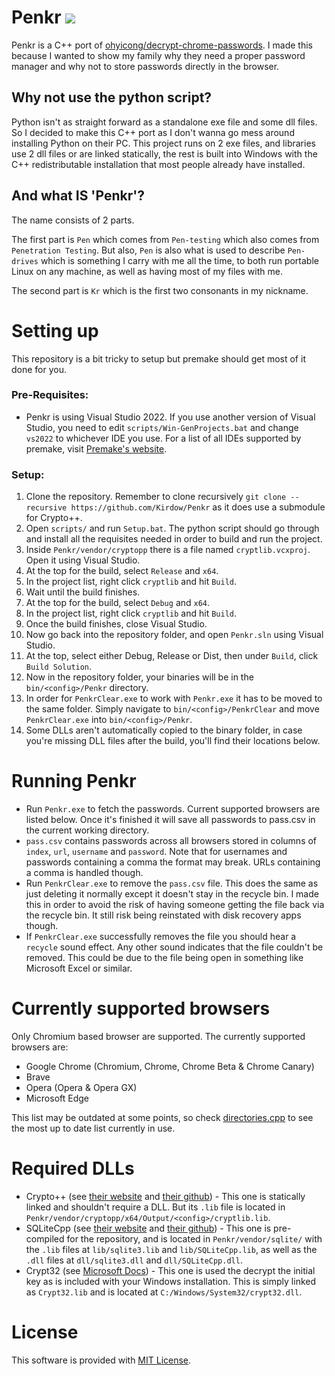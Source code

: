 # Penkr <a href="https://github.com/Kirdow/Penkr/blob/master/LICENSE"><img src="https://img.shields.io/badge/license-MIT-green.svg"></a>
Penkr is a C++ port of [ohyicong/decrypt-chrome-passwords](https://github.com/ohyicong/decrypt-chrome-passwords). I made this because I wanted to show my family why they need a proper password manager and why not to store passwords directly in the browser.

## Why not use the python script?
Python isn't as straight forward as a standalone exe file and some dll files. So I decided to make this C++ port as I don't wanna go mess around installing Python on their PC. This project runs on 2 exe files, and libraries use 2 dll files or are linked statically, the rest is built into Windows with the C++ redistributable installation that most people already have installed.

## And what IS 'Penkr'?
The name consists of 2 parts.

The first part is ``Pen`` which comes from ``Pen-testing`` which also comes from ``Penetration Testing``. But also, ``Pen`` is also what is used to describe ``Pen-drives`` which is something I carry with me all the time, to both run portable Linux on any machine, as well as having most of my files with me.

The second part is ``Kr`` which is the first two consonants in my nickname.

# Setting up
This repository is a bit tricky to setup but premake should get most of it done for you.

### Pre-Requisites:
- Penkr is using Visual Studio 2022. If you use another version of Visual Studio, you need to edit ``scripts/Win-GenProjects.bat`` and change ``vs2022`` to whichever IDE you use. For a list of all IDEs supported by premake, visit [Premake's website](https://premake.github.io/docs/using-premake).

### Setup:
1. Clone the repository. Remember to clone recursively ``git clone --recursive https://github.com/Kirdow/Penkr`` as it does use a submodule for Crypto++.
2. Open ``scripts/`` and run ``Setup.bat``. The python script should go through and install all the requisites needed in order to build and run the project.
3. Inside ``Penkr/vendor/cryptopp`` there is a file named ``cryptlib.vcxproj``. Open it using Visual Studio.
4. At the top for the build, select ``Release`` and ``x64``.
5. In the project list, right click ``cryptlib`` and hit ``Build``.
6. Wait until the build finishes.
7. At the top for the build, select ``Debug`` and ``x64``.
8. In the project list, right click ``cryptlib`` and hit ``Build``.
9. Once the build finishes, close Visual Studio.
10. Now go back into the repository folder, and open ``Penkr.sln`` using Visual Studio.
11. At the top, select either Debug, Release or Dist, then under ``Build``, click ``Build Solution``.
12. Now in the repository folder, your binaries will be in the ``bin/<config>/Penkr`` directory.
13. In order for ``PenkrClear.exe`` to work with ``Penkr.exe`` it has to be moved to the same folder. Simply navigate to ``bin/<config>/PenkrClear`` and move ``PenkrClear.exe`` into ``bin/<config>/Penkr``.
14. Some DLLs aren't automatically copied to the binary folder, in case you're missing DLL files after the build, you'll find their locations below.

# Running Penkr
- Run ``Penkr.exe`` to fetch the passwords. Current supported browsers are listed below. Once it's finished it will save all passwords to pass.csv in the current working directory.
- ``pass.csv`` contains passwords across all browsers stored in columns of ``index``, ``url``, ``username`` and ``password``. Note that for usernames and passwords containing a comma the format may break. URLs containing a comma is handled though.
- Run ``PenkrClear.exe`` to remove the ``pass.csv`` file. This does the same as just deleting it normally except it doesn't stay in the recycle bin. I made this in order to avoid the risk of having someone getting the file back via the recycle bin. It still risk being reinstated with disk recovery apps though.
- If ``PenkrClear.exe`` successfully removes the file you should hear a ``recycle`` sound effect. Any other sound indicates that the file couldn't be removed. This could be due to the file being open in something like Microsoft Excel or similar.

# Currently supported browsers
Only Chromium based browser are supported. The currently supported browsers are:
- Google Chrome (Chromium, Chrome, Chrome Beta & Chrome Canary)
- Brave
- Opera (Opera & Opera GX)
- Microsoft Edge

This list may be outdated at some points, so check [directories.cpp](./Penkr/src/directories.cpp) to see the most up to date list currently in use.

# Required DLLs
- Crypto++ (see [their website](https://www.cryptopp.com/) and [their github](https://github.com/weidai11/cryptopp)) - This one is statically linked and shouldn't require a DLL. But its ``.lib`` file is located in ``Penkr/vendor/cryptopp/x64/Output/<config>/cryptlib.lib``.
- SQLiteCpp (see [their website](https://srombauts.github.io/SQLiteCpp/) and [their github](https://github.com/SRombauts/SQLiteCpp)) - This one is pre-compiled for the repository, and is located in ``Penkr/vendor/sqlite/`` with the ``.lib`` files at ``lib/sqlite3.lib`` and ``lib/SQLiteCpp.lib``, as well as the ``.dll`` files at ``dll/sqlite3.dll`` and ``dll/SQLiteCpp.dll``.
- Crypt32 (see [Microsoft Docs](https://learn.microsoft.com/en-us/windows/win32/seccrypto/crypt32-dll-versions)) - This one is used the decrypt the initial key as is included with your Windows installation. This is simply linked as ``Crypt32.lib`` and is located at ``C:/Windows/System32/crypt32.dll``.

# License
This software is provided with [MIT License](https://github.com/Kirdow/Penkr/blob/master/LICENSE).